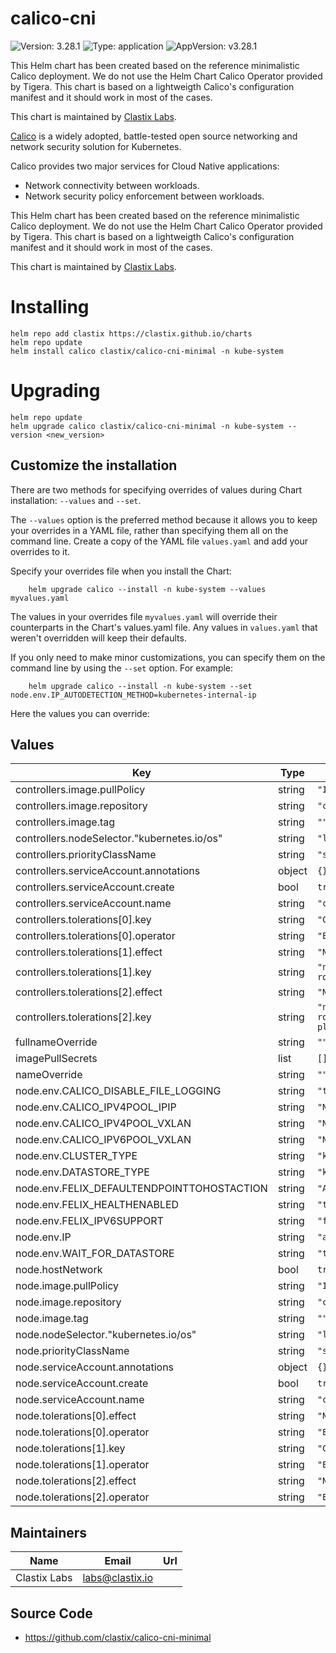 # calico-cni

![Version: 3.28.1](https://img.shields.io/badge/Version-3.28.1-informational?style=flat-square) ![Type: application](https://img.shields.io/badge/Type-application-informational?style=flat-square) ![AppVersion: v3.28.1](https://img.shields.io/badge/AppVersion-v3.28.1-informational?style=flat-square)

This Helm chart has been created based on the reference minimalistic Calico deployment.
We do not use the Helm Chart Calico Operator provided by Tigera. This chart is based on a lightweigth Calico's configuration
manifest and it should work in most of the cases.

This chart is maintained by [Clastix Labs](https://github.com/clastix).

[Calico](https://github.com/projectcalico/calico) is a widely adopted, battle-tested open source networking and network security solution for Kubernetes.

Calico provides two major services for Cloud Native applications:

- Network connectivity between workloads.
- Network security policy enforcement between workloads.

This Helm chart has been created based on the reference minimalistic Calico deployment.
We do not use the Helm Chart Calico Operator provided by Tigera. This chart is based on a lightweigth Calico's configuration
manifest and it should work in most of the cases.

This chart is maintained by [Clastix Labs](https://github.com/clastix).

# Installing

```command
helm repo add clastix https://clastix.github.io/charts
helm repo update
helm install calico clastix/calico-cni-minimal -n kube-system
```

# Upgrading

```command
helm repo update
helm upgrade calico clastix/calico-cni-minimal -n kube-system --version <new_version>
```

## Customize the installation

There are two methods for specifying overrides of values during Chart installation: `--values` and `--set`.

The `--values` option is the preferred method because it allows you to keep your overrides in a YAML file, rather than specifying them all on the command line.
Create a copy of the YAML file `values.yaml` and add your overrides to it.

Specify your overrides file when you install the Chart:

        helm upgrade calico --install -n kube-system --values myvalues.yaml

The values in your overrides file `myvalues.yaml` will override their counterparts in the Chart's values.yaml file.
Any values in `values.yaml` that weren't overridden will keep their defaults.

If you only need to make minor customizations, you can specify them on the command line by using the `--set` option. For example:

        helm upgrade calico --install -n kube-system --set node.env.IP_AUTODETECTION_METHOD=kubernetes-internal-ip

Here the values you can override:

## Values

| Key | Type | Default | Description |
|-----|------|---------|-------------|
| controllers.image.pullPolicy | string | `"IfNotPresent"` |  |
| controllers.image.repository | string | `"calico/kube-controllers"` |  |
| controllers.image.tag | string | `""` |  |
| controllers.nodeSelector."kubernetes.io/os" | string | `"linux"` |  |
| controllers.priorityClassName | string | `"system-cluster-critical"` |  |
| controllers.serviceAccount.annotations | object | `{}` |  |
| controllers.serviceAccount.create | bool | `true` |  |
| controllers.serviceAccount.name | string | `"calico-kube-controllers"` |  |
| controllers.tolerations[0].key | string | `"CriticalAddonsOnly"` |  |
| controllers.tolerations[0].operator | string | `"Exists"` |  |
| controllers.tolerations[1].effect | string | `"NoSchedule"` |  |
| controllers.tolerations[1].key | string | `"node-role.kubernetes.io/master"` |  |
| controllers.tolerations[2].effect | string | `"NoSchedule"` |  |
| controllers.tolerations[2].key | string | `"node-role.kubernetes.io/control-plane"` |  |
| fullnameOverride | string | `""` |  |
| imagePullSecrets | list | `[]` |  |
| nameOverride | string | `""` |  |
| node.env.CALICO_DISABLE_FILE_LOGGING | string | `"true"` |  |
| node.env.CALICO_IPV4POOL_IPIP | string | `"Never"` |  |
| node.env.CALICO_IPV4POOL_VXLAN | string | `"Never"` |  |
| node.env.CALICO_IPV6POOL_VXLAN | string | `"Never"` |  |
| node.env.CLUSTER_TYPE | string | `"k8s"` |  |
| node.env.DATASTORE_TYPE | string | `"kubernetes"` |  |
| node.env.FELIX_DEFAULTENDPOINTTOHOSTACTION | string | `"ACCEPT"` |  |
| node.env.FELIX_HEALTHENABLED | string | `"true"` |  |
| node.env.FELIX_IPV6SUPPORT | string | `"false"` |  |
| node.env.IP | string | `"autodetect"` |  |
| node.env.WAIT_FOR_DATASTORE | string | `"true"` |  |
| node.hostNetwork | bool | `true` |  |
| node.image.pullPolicy | string | `"IfNotPresent"` |  |
| node.image.repository | string | `"calico/node"` |  |
| node.image.tag | string | `""` |  |
| node.nodeSelector."kubernetes.io/os" | string | `"linux"` |  |
| node.priorityClassName | string | `"system-node-critical"` |  |
| node.serviceAccount.annotations | object | `{}` |  |
| node.serviceAccount.create | bool | `true` |  |
| node.serviceAccount.name | string | `"calico-node"` |  |
| node.tolerations[0].effect | string | `"NoSchedule"` |  |
| node.tolerations[0].operator | string | `"Exists"` |  |
| node.tolerations[1].key | string | `"CriticalAddonsOnly"` |  |
| node.tolerations[1].operator | string | `"Exists"` |  |
| node.tolerations[2].effect | string | `"NoExecute"` |  |
| node.tolerations[2].operator | string | `"Exists"` |  |

## Maintainers

| Name | Email | Url |
| ---- | ------ | --- |
| Clastix Labs | <labs@clastix.io> |  |

## Source Code

* <https://github.com/clastix/calico-cni-minimal>
